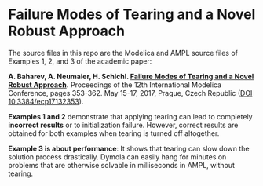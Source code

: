 # Failure Modes of Tearing and a Novel Robust Approach

The source files in this repo are the Modelica and AMPL source files 
of Examples 1, 2, and 3 of the academic paper:

**A. Baharev, A. Neumaier, H. Schichl. [Failure Modes of Tearing and a Novel Robust Approach](https://github.com/baharev/failure-modes-of-tearing/blob/master/failure_modes_of_tearing.pdf).** Proceedings of the 12th International Modelica Conference, pages 353-362. May 15-17, 2017, Prague, Czech Republic ([DOI 10.3384/ecp17132353](https://doi.org/10.3384/ecp17132353)).

**Examples 1 and 2** demonstrate that applying tearing can lead to 
completely **incorrect results** or to initialization failure. However, 
correct results are obtained for both examples when tearing is turned 
off altogether. 

**Example 3 is about performance**: It shows that tearing can slow down 
the solution process drastically. Dymola can easily hang for minutes on 
problems that are otherwise solvable in milliseconds in AMPL, without
tearing.
